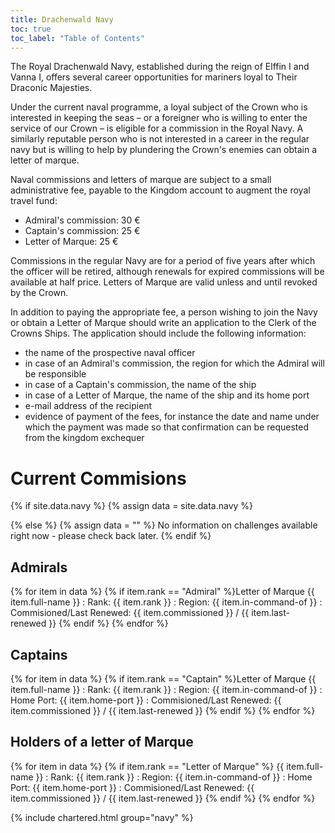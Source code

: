 ```yaml
---
title: Drachenwald Navy
toc: true
toc_label: "Table of Contents"
---
```


The Royal Drachenwald Navy, established during the reign of Elffin I and Vanna I, offers several career opportunities for mariners loyal to Their Draconic Majesties.

Under the current naval programme, a loyal subject of the Crown who is interested in keeping the seas – or a foreigner who is willing to enter the service of our Crown – is eligible for a commission in the Royal Navy. A similarly reputable person who is not interested in a career in the regular navy but is willing to help by plundering the Crown's enemies can obtain a letter of marque.

Naval commissions and letters of marque are subject to a small administrative fee, payable to the Kingdom account to augment the royal travel fund:

* Admiral's commission: 30 €
* Captain's commission: 25 €
* Letter of Marque: 25 €

Commissions in the regular Navy are for a period of five years after which the officer will be retired, although renewals for expired commissions will be available at half price. Letters of Marque are valid unless and until revoked by the Crown.

In addition to paying the appropriate fee, a person wishing to join the Navy or obtain a Letter of Marque should write an application to the Clerk of the Crowns Ships. The application should include the following information:

* the name of the prospective naval officer
* in case of an Admiral's commission, the region for which the Admiral will be responsible
* in case of a Captain's commission, the name of the ship
*  in case of a Letter of Marque, the name of the ship and its home port
* e-mail address of the recipient
* evidence of payment of the fees, for instance the date and name under which the payment was made so that confirmation can be requested from the kingdom exchequer

# Current Commisions

{% if site.data.navy %}
  {% assign data = site.data.navy %}
  
{% else %}
  {% assign data = "" %}
  No information on challenges available right now - please check back later.
{% endif %}

## Admirals
{% for item in data %}
{% if item.rank == "Admiral" %}Letter of Marque
{{ item.full-name }}
: Rank: {{ item.rank }}
: Region: {{ item.in-command-of }}
: Commisioned/Last Renewed: {{ item.commissioned }} / {{ item.last-renewed }}
{% endif %}
{% endfor %}

## Captains
{% for item in data %}
{% if item.rank == "Captain" %}Letter of Marque
{{ item.full-name }}
: Rank: {{ item.rank }}
: Region: {{ item.in-command-of }}
: Home Port: {{ item.home-port }}
: Commisioned/Last Renewed: {{ item.commissioned }} / {{ item.last-renewed }}
{% endif %}
{% endfor %}
 
## Holders of a letter of Marque
{% for item in data %}
{% if item.rank == "Letter of Marque" %}
{{ item.full-name }}
: Rank: {{ item.rank }}
: Region: {{ item.in-command-of }}
: Home Port: {{ item.home-port }}
: Commisioned/Last Renewed: {{ item.commissioned }} / {{ item.last-renewed }}
{% endif %}
{% endfor %}
 

{% include chartered.html group="navy" %}

